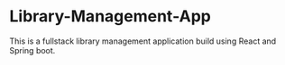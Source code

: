 # Library-Management-App
This is a fullstack library management application build using React and Spring boot.
